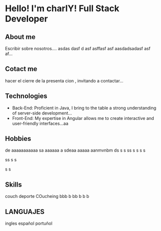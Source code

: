 # Hello! I'm charlY! Full Stack Developer

## About me

Escribir sobre nosotros.... 
asdas dasf d
asf asffasf asf
aasdadsadasf asf af...

## Cotact me
hacer el cierre de la presenta cion , invitando a contactar...

## Technologies
- Back-End: Proficient in Java, I bring to the table a strong understanding of server-side development...
- Front-End: My expertise in Angular allows me to create interactive and user-friendly interfaces...aa


## Hobbies
de aaaaaaaaaaa
sa aaaaaa
a sdeaa
aaaaa
aanmvnbm
ds s 
s
ss
s
s
s
s

ss
s
s

s
s
## Skills
couch
deporte
COucheing
bbb
b
bb
b
b
b
## LANGUAJES
ingles
español
portuñol
